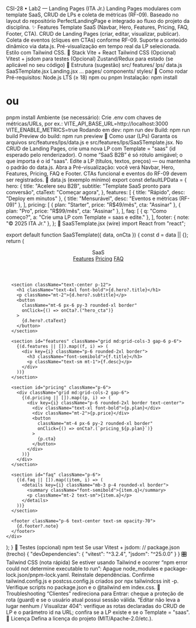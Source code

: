 CSI-28 • Lab2 — Landing Pages (ITA Jr.)
Landing Pages modulares com template SaaS, CRUD de LPs e coleta de métricas (RF-09). Baseado no layout do repositório PerfectLandingPage e integrado ao fluxo do projeto da disciplina.
✨ Features
Template SaaS (Navbar, Hero, Features, Pricing, FAQ, Footer, CTA).
CRUD de Landing Pages (criar, editar, visualizar, publicar).
Coleta de eventos (cliques em CTAs) conforme RF-09.
Suporte a conteúdo dinâmico via data.js.
Pré-visualização em tempo real da LP selecionada.
Estilo com Tailwind CSS.
🧱 Stack
Vite + React
Tailwind CSS
(Opcional) Vitest + jsdom para testes
(Opcional) Zustand/Redux para estado (se aplicável no seu código)
📁 Estrutura (sugestão)
src/
  features/
    lps/
      data.js
      SaaSTemplate.jsx
      Landing.jsx
      ...
  pages/
  components/
  styles/
🚀 Como rodar
Pré-requisitos:
Node.js LTS (≥ 18)
npm ou pnpm
Instalação:
npm install
# ou
pnpm install
Ambiente (se necessário):
Crie .env com chaves de métricas/URLs, por ex.:
VITE_API_BASE_URL=http://localhost:3000
VITE_ENABLE_METRICS=true
Rodando em dev:
npm run dev
Build:
npm run build
Preview do build:
npm run preview
🎯 Como usar (LPs)
Garanta os arquivos src/features/lps/data.js e src/features/lps/SaaSTemplate.jsx.
No CRUD de Landing Pages, crie uma nova LP com Template = "saas" (id esperado pelo renderizador).
O nome “SaaS B2B” é só rótulo amigável; o que importa é o id "saas".
Edite a LP (títulos, textos, preços) — ou mantenha o padrão do data.js.
Abra a Pré-visualização: você verá Navbar, Hero, Features, Pricing, FAQ e Footer.
CTAs funcional e eventos do RF-09 devem ser registrados.
🧩 data.js (exemplo mínimo)
export const defaultLPData = {
  hero: {
    title: "Acelere seu B2B",
    subtitle: "Template SaaS pronto para conversão",
    ctaText: "Começar agora",
  },
  features: [
    { title: "Rápido", desc: "Deploy em minutos" },
    { title: "Mensurável", desc: "Eventos e métricas (RF-09)" },
  ],
  pricing: [
    { plan: "Starter", price: "R$49/mês", cta: "Assinar" },
    { plan: "Pro", price: "R$99/mês", cta: "Assinar" },
  ],
  faq: [
    { q: "Como começo?", a: "Crie uma LP com Template = saas e edite." },
  ],
  footer: { note: "© 2025 ITA Jr." },
};
🧱 SaaSTemplate.jsx (wire)
import React from "react";

export default function SaaSTemplate({ data, onCta }) {
  const d = data || {};
  return (
    <div className="min-h-screen">
      <header className="p-6 flex justify-between">
        <div className="font-bold">SaaS</div>
        <nav className="space-x-4">
          <a href="#features">Features</a>
          <a href="#pricing">Pricing</a>
          <a href="#faq">FAQ</a>
        </nav>
      </header>

      <section className="text-center p-12">
        <h1 className="text-4xl font-bold">{d.hero?.title}</h1>
        <p className="mt-2">{d.hero?.subtitle}</p>
        <button
          className="mt-6 px-6 py-3 rounded-xl border"
          onClick={() => onCta?.("hero_cta")}
        >
          {d.hero?.ctaText}
        </button>
      </section>

      <section id="features" className="grid md:grid-cols-3 gap-6 p-6">
        {(d.features || []).map((f, i) => (
          <div key={i} className="p-6 rounded-2xl border">
            <h3 className="font-semibold">{f.title}</h3>
            <p className="text-sm mt-1">{f.desc}</p>
          </div>
        ))}
      </section>

      <section id="pricing" className="p-6">
        <div className="grid md:grid-cols-2 gap-6">
          {(d.pricing || []).map((p, i) => (
            <div key={i} className="p-6 rounded-2xl border text-center">
              <div className="text-xl font-bold">{p.plan}</div>
              <div className="mt-2">{p.price}</div>
              <button
                className="mt-4 px-6 py-2 rounded-xl border"
                onClick={() => onCta?.(`pricing_${p.plan}`)}
              >
                {p.cta}
              </button>
            </div>
          ))}
        </div>
      </section>

      <section id="faq" className="p-6">
        {(d.faq || []).map((item, i) => (
          <details key={i} className="mb-3 p-4 rounded-xl border">
            <summary className="font-semibold">{item.q}</summary>
            <p className="mt-2 text-sm">{item.a}</p>
          </details>
        ))}
      </section>

      <footer className="p-6 text-center text-sm opacity-70">
        {d.footer?.note}
      </footer>
    </div>
  );
}
🧪 Testes (opcional)
npm test
Se usar Vitest + jsdom:
// package.json (trecho)
{
  "devDependencies": {
    "vitest": "^3.2.4",
    "jsdom": "^25.0.0"
  }
}
🎛️ Tailwind CSS (nota rápida)
Se estiver usando Tailwind e ocorrer “npm error could not determine executable to run”:
Apague node_modules e package-lock.json/pnpm-lock.yaml.
Reinstale dependências.
Confirme tailwind.config.js e postcss.config.js criados por npx tailwindcss init -p.
Verifique scripts no package.json e o @tailwind em index.css.
🧰 Troubleshooting
“Clientes” redireciona para Entrar: cheque a proteção de rota (guard) e se o usuário atual possui sessão válida.
“Editar não leva a lugar nenhum / Visualizar 404”: verifique as rotas declaradas do CRUD de LP e o parâmetro id na URL; confira se a LP existe e se o Template = "saas".
📄 Licença
Defina a licença do projeto (MIT/Apache-2.0/etc.).